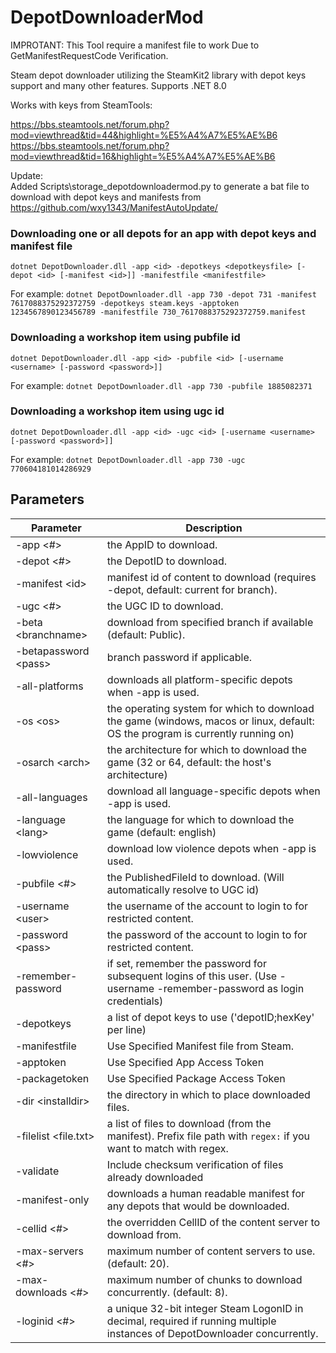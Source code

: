 DepotDownloaderMod
===============
IMPROTANT: This Tool require a manifest file to work Due to GetManifestRequestCode Verification.

Steam depot downloader utilizing the SteamKit2 library with depot keys support and many other features. Supports .NET 8.0  

Works with keys from SteamTools:  

https://bbs.steamtools.net/forum.php?mod=viewthread&tid=44&highlight=%E5%A4%A7%E5%AE%B6  
https://bbs.steamtools.net/forum.php?mod=viewthread&tid=16&highlight=%E5%A4%A7%E5%AE%B6  

Update:  
Added Scripts\storage_depotdownloadermod.py to generate a bat file to download with depot keys and manifests from <https://github.com/wxy1343/ManifestAutoUpdate/>

### Downloading one or all depots for an app with depot keys and manifest file

```(text)
dotnet DepotDownloader.dll -app <id> -depotkeys <depotkeysfile> [-depot <id> [-manifest <id>]] -manifestfile <manifestfile>
```

For example: `dotnet DepotDownloader.dll -app 730 -depot 731 -manifest 7617088375292372759 -depotkeys steam.keys -apptoken 1234567890123456789 -manifestfile 730_7617088375292372759.manifest`

### Downloading a workshop item using pubfile id

```(text)
dotnet DepotDownloader.dll -app <id> -pubfile <id> [-username <username> [-password <password>]]
```

For example: `dotnet DepotDownloader.dll -app 730 -pubfile 1885082371`

### Downloading a workshop item using ugc id

```(text)
dotnet DepotDownloader.dll -app <id> -ugc <id> [-username <username> [-password <password>]]
```

For example: `dotnet DepotDownloader.dll -app 730 -ugc 770604181014286929`

## Parameters

Parameter | Description
--------- | -----------
-app \<#>				    | the AppID to download.
-depot \<#>				    | the DepotID to download.
-manifest \<id>			    | manifest id of content to download (requires -depot, default: current for branch).
-ugc \<#>				    | the UGC ID to download.
-beta \<branchname>		    | download from specified branch if available (default: Public).
-betapassword \<pass>	    | branch password if applicable.
-all-platforms			    | downloads all platform-specific depots when -app is used.
-os \<os>				    | the operating system for which to download the game (windows, macos or linux, default: OS the program is currently running on)
-osarch \<arch>			    | the architecture for which to download the game (32 or 64, default: the host's architecture)
-all-languages			    | download all language-specific depots when -app is used.
-language \<lang>		    | the language for which to download the game (default: english)
-lowviolence			    | download low violence depots when -app is used.
-pubfile \<#>			    | the PublishedFileId to download. (Will automatically resolve to UGC id)
-username \<user>		    | the username of the account to login to for restricted content.
-password \<pass>		    | the password of the account to login to for restricted content.
-remember-password		    | if set, remember the password for subsequent logins of this user. (Use -username <username> -remember-password as login credentials)
-depotkeys <depotkeysfile>  | a list of depot keys to use ('depotID;hexKey' per line)
-manifestfile <manifestfile>| Use Specified Manifest file from Steam.
-apptoken <apptoken>        | Use Specified App Access Token
-packagetoken <packagetoken>| Use Specified Package Access Token
-dir \<installdir>		    | the directory in which to place downloaded files.
-filelist \<file.txt>	    | a list of files to download (from the manifest). Prefix file path with `regex:` if you want to match with regex.
-validate				    | Include checksum verification of files already downloaded
-manifest-only			    | downloads a human readable manifest for any depots that would be downloaded.
-cellid \<#>			    | the overridden CellID of the content server to download from.
-max-servers \<#>		    | maximum number of content servers to use. (default: 20).
-max-downloads \<#>		    | maximum number of chunks to download concurrently. (default: 8).
-loginid \<#>			    | a unique 32-bit integer Steam LogonID in decimal, required if running multiple instances of DepotDownloader concurrently.

